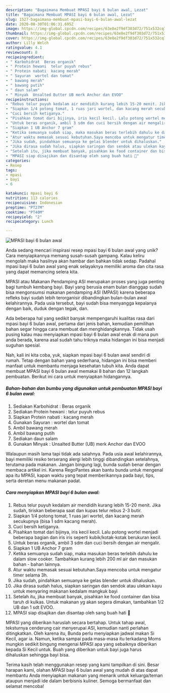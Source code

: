 ```yaml
---
description: "Bagaimana Membuat MPASI bayi 6 bulan awal, Lezat"
title: "Bagaimana Membuat MPASI bayi 6 bulan awal, Lezat"
slug: 1527-bagaimana-membuat-mpasi-bayi-6-bulan-awal-lezat
date: 2020-08-30T01:06:31.695Z
image: https://img-global.cpcdn.com/recipes/63e8e2f9df303d72/751x532cq70/mpasi-bayi-6-bulan-awal-foto-resep-utama.jpg
thumbnail: https://img-global.cpcdn.com/recipes/63e8e2f9df303d72/751x532cq70/mpasi-bayi-6-bulan-awal-foto-resep-utama.jpg
cover: https://img-global.cpcdn.com/recipes/63e8e2f9df303d72/751x532cq70/mpasi-bayi-6-bulan-awal-foto-resep-utama.jpg
author: Lilly Welch
ratingvalue: 4.1
reviewcount: 8
recipeingredient:
- " Karbohidrat  Beras organik"
- " Protein hewani  telur puyuh rebus"
- " Protein nabati  kacang merah"
- " Sayuran  wortel dan tomat"
- " bawang merah"
- " bawang putih"
- " daun salam"
- " Minyak  Unsalted Butter UB merk Anchor dan EVOO"
recipeinstructions:
- "Rebus telur puyuh kedalam air mendidih kurang lebih 15-20 menit. Jika sudah, tiriskan beberapa saat dan kupas telur rebus 2-3 butir."
- "Siapkan 1/4 potong tomat, 1 ruas jari wortel, dan kacang merah secukupnya (bisa 1 sdm kacang merah)."
- "Cuci bersih ketiganya."
- "Pisahkan tomat dari bijinya, iris kecil kecil. Lalu potong wortel menjadi beberapa bagian dan iris iris seperti kubik/kotak-kotak berukuran kecil."
- "Untuk beras organik, ambil 3 sdm dan cuci bersih dengan air mengalir."
- "Siapkan 1 UB Anchor 7 gram"
- "Ketika semuanya sudah siap, maka masukan beras terlebih dahulu ke dalam slow cooker. Tambahkan kurang lebih 200 ml air dan masukan bahan - bahan lainnya."
- "Atur waktu memasak sesuai kebutuhan.Saya mencoba untuk mengatur timer selama 3h."
- "Jika sudah, pindahkan semuanya ke gelas blender untuk dihaluskan."
- "Jika dirasa sudah halus, siapkan saringan dan sendok atau ulekan kayu untuk menyaring makanan kedalam mangkuk bayi"
- "Setelah itu, jika membuat banyak, pisahkan ke food container dan bisa taruh di kulkas. Untuk makanan yg akan segera dimakan, tambahkan 1/2 UB dan 1 sdt EVOO."
- "MPASI siap disajikan dan disantap oleh sang buah hati 💓"
categories:
- Resep
tags:
- mpasi
- bayi
- 6

katakunci: mpasi bayi 6 
nutrition: 113 calories
recipecuisine: Indonesian
preptime: "PT27M"
cooktime: "PT40M"
recipeyield: "2"
recipecategory: Lunch

---
```



![MPASI bayi 6 bulan awal](https://img-global.cpcdn.com/recipes/63e8e2f9df303d72/751x532cq70/mpasi-bayi-6-bulan-awal-foto-resep-utama.jpg)

Anda sedang mencari inspirasi resep mpasi bayi 6 bulan awal yang unik? Cara menyiapkannya memang susah-susah gampang. Kalau keliru mengolah maka hasilnya akan hambar dan bahkan tidak sedap. Padahal mpasi bayi 6 bulan awal yang enak selayaknya memiliki aroma dan cita rasa yang dapat memancing selera kita.

MPASI atau Makanan Pendamping ASI merupakan proses yang juga penting bagi tumbuh kembang bayi. Bayi yang berusia enam bulan dianggap sudah bisa mengonsumsi makanan pendamping ASI (MPASI) karena beberapa refleks bayi sudah lebih terorganisir dibandingkan bulan-bulan awal kelahirannya. Pada usia tersebut, bayi sudah bisa menyangga kepalanya dengan baik, duduk dengan tegak, dan.

Ada beberapa hal yang sedikit banyak mempengaruhi kualitas rasa dari mpasi bayi 6 bulan awal, pertama dari jenis bahan, kemudian pemilihan bahan segar hingga cara membuat dan menghidangkannya. Tidak usah pusing kalau mau menyiapkan mpasi bayi 6 bulan awal enak di mana pun anda berada, karena asal sudah tahu triknya maka hidangan ini bisa menjadi suguhan spesial.


Nah, kali ini kita coba, yuk, siapkan mpasi bayi 6 bulan awal sendiri di rumah. Tetap dengan bahan yang sederhana, hidangan ini bisa memberi manfaat untuk membantu menjaga kesehatan tubuh kita. Anda dapat membuat MPASI bayi 6 bulan awal memakai 8 bahan dan 12 langkah pembuatan. Berikut ini cara untuk menyiapkan hidangannya.

<!--inarticleads1-->

##### Bahan-bahan dan bumbu yang digunakan untuk pembuatan MPASI bayi 6 bulan awal:

1. Sediakan  Karbohidrat : Beras organik
1. Sediakan  Protein hewani : telur puyuh rebus
1. Siapkan  Protein nabati : kacang merah
1. Gunakan  Sayuran : wortel dan tomat
1. Ambil  bawang merah
1. Ambil  bawang putih
1. Sediakan  daun salam
1. Gunakan  Minyak : Unsalted Butter (UB) merk Anchor dan EVOO


Walaupun masih lama tapi tidak ada salahnya. Pada usia awal kelahirannya, bayi memiliki resiko terserang alergi lebih tinggi dibandingkan setelahnya, terutama pada makanan. Jangan bingung lagi, bunda sudah benar dengan membaca artikel ini. Karena RegoPantes akan bantu bunda untuk mengenal apa itu MPASI, kapan waktu yang tepat memberikannya pada bayi, tips, serta deretan menu makanan padat. 

<!--inarticleads2-->

##### Cara menyiapkan MPASI bayi 6 bulan awal:

1. Rebus telur puyuh kedalam air mendidih kurang lebih 15-20 menit. Jika sudah, tiriskan beberapa saat dan kupas telur rebus 2-3 butir.
1. Siapkan 1/4 potong tomat, 1 ruas jari wortel, dan kacang merah secukupnya (bisa 1 sdm kacang merah).
1. Cuci bersih ketiganya.
1. Pisahkan tomat dari bijinya, iris kecil kecil. Lalu potong wortel menjadi beberapa bagian dan iris iris seperti kubik/kotak-kotak berukuran kecil.
1. Untuk beras organik, ambil 3 sdm dan cuci bersih dengan air mengalir.
1. Siapkan 1 UB Anchor 7 gram
1. Ketika semuanya sudah siap, maka masukan beras terlebih dahulu ke dalam slow cooker. Tambahkan kurang lebih 200 ml air dan masukan bahan - bahan lainnya.
1. Atur waktu memasak sesuai kebutuhan.Saya mencoba untuk mengatur timer selama 3h.
1. Jika sudah, pindahkan semuanya ke gelas blender untuk dihaluskan.
1. Jika dirasa sudah halus, siapkan saringan dan sendok atau ulekan kayu untuk menyaring makanan kedalam mangkuk bayi
1. Setelah itu, jika membuat banyak, pisahkan ke food container dan bisa taruh di kulkas. Untuk makanan yg akan segera dimakan, tambahkan 1/2 UB dan 1 sdt EVOO.
1. MPASI siap disajikan dan disantap oleh sang buah hati 💓


MPASI yang diberikan haruslah secara bertahap. Untuk tahap awal, teksturnya cenderung cair menyerupai ASI, kemudian nanti perlahan ditingkatkan. Oleh karena itu, Bunda perlu menyiapkan jadwal makan Si Kecil, agar ia. Namun, ketika sampai pada masa-masa itu terkadang Moms mungkin sedikit bingung mengenai MPASI apa yang sebaiknya diberikan kepada Si Kecil untuk. Buah yang diberikan untuk bayi juga harus dihaluskan sehingga bayi bisa. 

Terima kasih telah menggunakan resep yang kami tampilkan di sini. Besar harapan kami, olahan MPASI bayi 6 bulan awal yang mudah di atas dapat membantu Anda menyiapkan makanan yang menarik untuk keluarga/teman ataupun menjadi ide dalam berbisnis kuliner. Semoga bermanfaat dan selamat mencoba!
